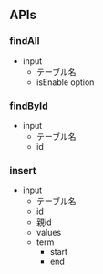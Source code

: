 ## APIs
### findAll
  - input
    - テーブル名
    - isEnable option
### findById
  - input
    - テーブル名
    - id

### insert
  - input
    - テーブル名
    - id
    - 親id
    - values
    - term
      - start
      - end
